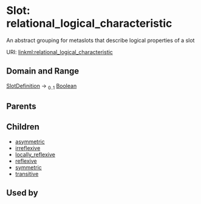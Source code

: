 
# Slot: relational_logical_characteristic

An abstract grouping for metaslots that describe logical properties of a slot

URI: [linkml:relational_logical_characteristic](https://w3id.org/linkml/relational_logical_characteristic)


## Domain and Range

[SlotDefinition](SlotDefinition.md) &#8594;  <sub>0..1</sub> [Boolean](types/Boolean.md)

## Parents


## Children

 *  [asymmetric](asymmetric.md)
 *  [irreflexive](irreflexive.md)
 *  [locally_reflexive](locally_reflexive.md)
 *  [reflexive](reflexive.md)
 *  [symmetric](symmetric.md)
 *  [transitive](transitive.md)

## Used by
